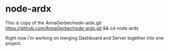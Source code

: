 node-ardx
=========

This is copy of the AnnaGerber/node-ardx.git
https://github.com/AnnaGerber/node-ardx.git && cd node-ardx

Right now i'm working on merging Dashboard and Server together into one project.

